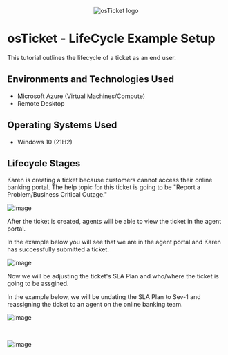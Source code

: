 <p align="center">
<img src="https://i.imgur.com/Clzj7Xs.png" alt="osTicket logo"/>
</p>

<h1>osTicket - LifeCycle Example Setup</h1>
This tutorial outlines the lifecycle of a ticket as an end user.<br />



<h2>Environments and Technologies Used</h2>

- Microsoft Azure (Virtual Machines/Compute)
- Remote Desktop

<h2>Operating Systems Used </h2>

- Windows 10</b> (21H2)


<h2>Lifecycle Stages</h2>

<p>
Karen is creating a ticket because customers cannot access their online banking portal. The help topic for this ticket is going to be "Report a Problem/Business Critical Outage."

![image](https://github.com/user-attachments/assets/df697a74-d6bd-4c4e-83e2-cc1c8db58dc9)
</p>
<p>
After the ticket is created, agents will be able to view the ticket in the agent portal.
  
In the example below you will see that we are in the agent portal and Karen has successfully submitted a ticket.
</p>


![image](https://github.com/user-attachments/assets/92d2d979-ba56-4a9e-b100-8973df92983e)
</p>
<p>
Now we will be adjusting the ticket's SLA Plan and who/where the ticket is going to be assgined. 
  
In the example below, we will be undating the SLA Plan to Sev-1 and reassigning the ticket to an agent on the online banking team.
<br />

![image](https://github.com/user-attachments/assets/25d0a18f-91b2-4f89-a5c6-2ad45963a874)
</p>
<p>
<br />

![image](https://github.com/user-attachments/assets/6f0949db-9dbe-459f-afb1-8beb46ba7479)
  
